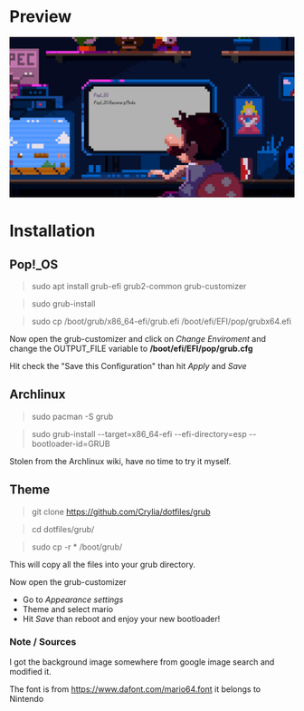 # Preview
![Grub theme Preview](grub_theme.png)

# Installation

## Pop!_OS
> sudo apt install grub-efi grub2-common grub-customizer

> sudo grub-install

> sudo cp /boot/grub/x86_64-efi/grub.efi /boot/efi/EFI/pop/grubx64.efi

Now open the grub-customizer and click on _Change Enviroment_ and change the OUTPUT_FILE variable to **/boot/efi/EFI/pop/grub.cfg**

Hit check the "Save this Configuration" than hit *Apply* and *Save*

## Archlinux
>sudo pacman -S grub

>sudo grub-install --target=x86_64-efi --efi-directory=esp --bootloader-id=GRUB

Stolen from the Archlinux wiki, have no time to try it myself.

## Theme
>git clone https://github.com/Crylia/dotfiles/grub

>cd dotfiles/grub/

>sudo cp -r * /boot/grub/

This will copy all the files into your grub directory.

Now open the grub-customizer

* Go to _Appearance settings_
* Theme and select mario
* Hit _Save_ than reboot and enjoy your new bootloader!

### Note / Sources
I got the background image somewhere from google image search and modified it.

The font is from https://www.dafont.com/mario64.font it belongs to Nintendo